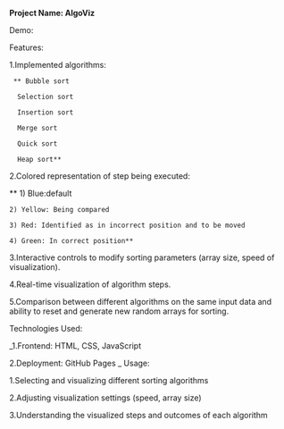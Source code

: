 **Project Name: AlgoViz**

Demo:

Features:

  1.Implemented algorithms:
  
     ** Bubble sort
      
      Selection sort
      
      Insertion sort
      
      Merge sort
      
      Quick sort
      
      Heap sort**

  2.Colored representation of step being executed:
  
   ** 1) Blue:default
   
    2) Yellow: Being compared
    
    3) Red: Identified as in incorrect position and to be moved
    
    4) Green: In correct position**
  
  3.Interactive controls to modify sorting parameters (array size, speed of visualization).

  4.Real-time visualization of algorithm steps.
  
  5.Comparison between different algorithms on the same input data and ability to reset and generate new random arrays for sorting.

Technologies Used:

  _1.Frontend: HTML, CSS, JavaScript
  
  2.Deployment: GitHub Pages
_
Usage:

  1.Selecting and visualizing different sorting algorithms
  
  2.Adjusting visualization settings (speed, array size)
  
  3.Understanding the visualized steps and outcomes of each algorithm
